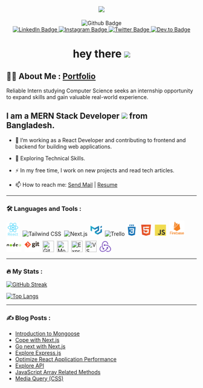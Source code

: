 <div id="header" align="center">
  <img src="https://media.giphy.com/media/M9gbBd9nbDrOTu1Mqx/giphy.gif" width="140"/>
  <br /><br />
  <img src="https://komarev.com/ghpvc/?username=iftakherhossen&style=flat-square&color=blue" alt="Github Badge"/>
  <div id="badges">
    <a href="https://www.linkedin.com/in/iftakher-hossen/">
      <img src="https://img.shields.io/badge/LinkedIn-blue?style=for-the-badge&logo=linkedin&logoColor=white" alt="LinkedIn Badge" />
    </a>
    <a href="https://www.instagram.com/hossen_iftakher/">
      <img src="https://img.shields.io/badge/Instagram-blue?style=for-the-badge&logo=instagram&logoColor=white" alt="Instagram Badge" />
    </a>
    <a href="https://twitter.com/iftakher_hossen">
      <img src="https://img.shields.io/badge/Twitter-blue?style=for-the-badge&logo=twitter&logoColor=white" alt="Twitter Badge" />
    </a>
    <a href="https://dev.to/iftakher_hossen">
      <img src="https://img.shields.io/badge/dev.to-0A0A0A?style=for-the-badge&logo=dev.to&logoColor=white" alt="Dev.to Badge" />
    </a>
  </div>
  
  <h1>
    hey there
    <img src="https://media.giphy.com/media/hvRJCLFzcasrR4ia7z/giphy.gif" width="30px"/>
  </h1>
</div>

## :man_technologist: About Me : <a href="https://iftakher-hossen.vercel.app/">Portfolio</a>

Reliable Intern studying Computer Science seeks an internship opportunity to expand skills and gain valuable real-world experience.

<h2>I am a MERN Stack Developer <img src="https://media.giphy.com/media/WUlplcMpOCEmTGBtBW/giphy.gif" width="30"> from Bangladesh.</h2>

- :telescope: I’m working as a React Developer and contributing to frontend and backend for building web applications.

- :seedling: Exploring Technical Skills.

- :zap: In my free time, I work on new projects and read tech articles.

- :mailbox: How to reach me: <a href="mailto:iftakher.one@gmail.com">Send Mail</a> | <a href="https://drive.google.com/file/d/1XFnyqeM_9yxzaj5qjMUEmPuAIL_0gSlq/view?usp=sharing">Resume</a>

---

### :hammer_and_wrench: Languages and Tools :

<div>
  <img src="https://github.com/devicons/devicon/blob/master/icons/react/react-original-wordmark.svg" title="React" alt="React" width="35" height="35" />&nbsp;
  <img src="https://cdn.jsdelivr.net/gh/devicons/devicon/icons/tailwindcss/tailwindcss-original-wordmark.svg" title="Tailwind CSS" alt="Tailwind CSS" width="40" height="40" />&nbsp;
  <img src="https://cdn.jsdelivr.net/gh/devicons/devicon/icons/nextjs/nextjs-original.svg" title="Next.js" alt="Next.js" width="30" height="30" />&nbsp;
  <img src="https://github.com/devicons/devicon/blob/master/icons/materialui/materialui-original.svg" title="Material UI" alt="Material UI" width="30" height="30" />&nbsp;
  <img src="https://cdn.jsdelivr.net/gh/devicons/devicon/icons/trello/trello-plain-wordmark.svg" title="Trello" alt="Trello " width="40" height="40" />
  <img src="https://github.com/devicons/devicon/blob/master/icons/css3/css3-plain-wordmark.svg"  title="CSS3" alt="CSS" width="30" height="30" />&nbsp;
  <img src="https://github.com/devicons/devicon/blob/master/icons/html5/html5-original.svg" title="HTML5" alt="HTML" width="30" height="30" />&nbsp;
  <img src="https://github.com/devicons/devicon/blob/master/icons/javascript/javascript-original.svg" title="JavaScript" alt="JavaScript" width="30" height="30" />&nbsp;
  <img src="https://github.com/devicons/devicon/blob/master/icons/firebase/firebase-plain-wordmark.svg" title="Firebase" alt="Firebase" width="40" height="40" />&nbsp;
  <img src="https://github.com/devicons/devicon/blob/master/icons/nodejs/nodejs-original-wordmark.svg" title="NodeJS" alt="NodeJS" width="40" height="40" />&nbsp;
  <img src="https://github.com/devicons/devicon/blob/master/icons/git/git-original-wordmark.svg" title="Git" **alt="Git" width="40" height="40" />&nbsp;
  <img src="https://cdn.jsdelivr.net/gh/devicons/devicon/icons/github/github-original.svg" title="Github" **alt="Github" width="30" height="30" />&nbsp;
  <img src="https://cdn.jsdelivr.net/gh/devicons/devicon/icons/mongodb/mongodb-original.svg" title="MongoDB" **alt="MongoDB" width="30" height="30" />&nbsp;
  <img src="https://cdn.jsdelivr.net/gh/devicons/devicon/icons/express/express-original.svg" title="Express" **alt="Express" width="30" height="30" />&nbsp;
  <img src="https://cdn.jsdelivr.net/gh/devicons/devicon/icons/vscode/vscode-original.svg" title="VS Code" **alt="VS Code" width="30" height="30" />&nbsp;
  <img src="https://github.com/devicons/devicon/blob/master/icons/redux/redux-original.svg" title="Redux" alt="Redux " width="30" height="30" />
</div>

---

### :fire: My Stats :


[![GitHub Streak](http://github-readme-streak-stats.herokuapp.com?user=iftakherhossen&theme=dracula&hide_border=true&date_format=j%20M%5B%20Y%5D)](https://git.io/streak-stats)

[![Top Langs](https://github-readme-stats.vercel.app/api/top-langs/?username=iftakherhossen&layout=compact&theme=dracula&border=false)](https://github.com/anuraghazra/github-readme-stats)


---

### :writing_hand: Blog Posts :

<!-- BLOG-POST-LIST:START -->
- [Introduction to Mongoose](https://dev.to/iftakher_hossen/introduction-to-mongoose-409g)
- [Cope with Next.js](https://dev.to/iftakher_hossen/cope-with-nextjs-4mm8)
- [Go next with Next.js](https://dev.to/iftakher_hossen/go-next-with-nextjs-19l5)
- [Explore Express.js](https://dev.to/iftakher_hossen/explore-expreesjs-4mjo)
- [Optimize React Application Performance](https://dev.to/iftakher_hossen/optimize-react-application-performance-467d)
- [Explore API](https://dev.to/iftakher_hossen/learn-about-api-1cae)
- [JavaScript Array Related Methods](https://dev.to/iftakher_hossen/javascript-array-related-methods-4ajn)
- [Media Query &lpar;CSS&rpar;](https://dev.to/iftakher_hossen/media-query-css-3akc)
<!-- BLOG-POST-LIST:END -->
